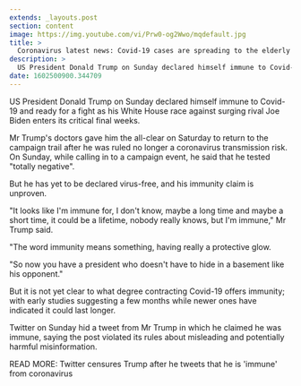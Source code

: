 ```yaml
--- 
extends: _layouts.post 
section: content 
image: https://img.youtube.com/vi/Prw0-og2Wwo/mqdefault.jpg 
title: > 
  Coronavirus latest news: Covid-19 cases are spreading to the elderly and moving south reveal experts 
description: > 
  US President Donald Trump on Sunday declared himself immune to Covid-19 and ready for a fight as his White House race against surging rival Joe Biden enters its critical final weeks.Mr Trump's doctors gave him the all-clear on Saturday to return to the campaign trail after he was ruled no longer a coronavirus transmission risk."It looks like I'm immune for, I don't know, maybe a long time and maybe a short time, it could be a lifetime, nobody really knows, but I'm immune," Mr Trump said.Twitter on Sunday hid a tweet from Mr Trump in which he claimed he was immune, saying the post violated its rules about misleading and potentially harmful misinformation.READ MORE: Twitter censures Trump after he tweets that he is 'immune' from coronavirus 
date: 1602500900.344709 
--- 
```

US President Donald Trump on Sunday declared himself immune to Covid-19 and ready for a fight as his White House race against surging rival Joe Biden enters its critical final weeks.

Mr Trump's doctors gave him the all-clear on Saturday to return to the campaign trail after he was ruled no longer a coronavirus transmission risk. On Sunday, while calling in to a campaign event, he said that he tested "totally negative".

But he has yet to be declared virus-free, and his immunity claim is unproven.

"It looks like I'm immune for, I don't know, maybe a long time and maybe a short time, it could be a lifetime, nobody really knows, but I'm immune," Mr Trump said.

"The word immunity means something, having really a protective glow.

"So now you have a president who doesn't have to hide in a basement like his opponent."

But it is not yet clear to what degree contracting Covid-19 offers immunity; with early studies suggesting a few months while newer ones have indicated it could last longer.

Twitter on Sunday hid a tweet from Mr Trump in which he claimed he was immune, saying the post violated its rules about misleading and potentially harmful misinformation.

READ MORE: Twitter censures Trump after he tweets that he is 'immune' from coronavirus